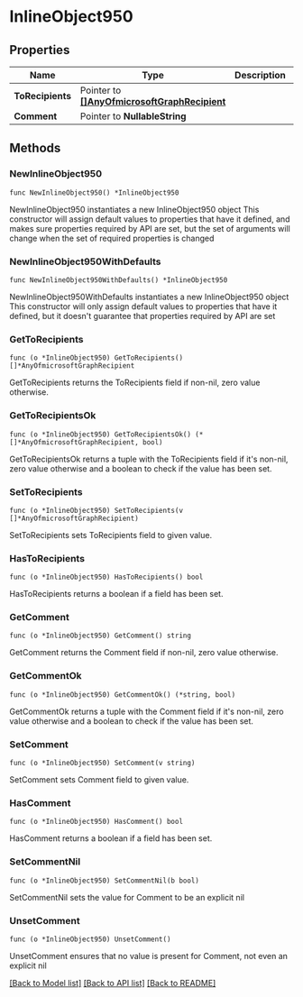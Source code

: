 # InlineObject950

## Properties

Name | Type | Description | Notes
------------ | ------------- | ------------- | -------------
**ToRecipients** | Pointer to [**[]AnyOfmicrosoftGraphRecipient**](AnyOfmicrosoftGraphRecipient.md) |  | [optional] 
**Comment** | Pointer to **NullableString** |  | [optional] 

## Methods

### NewInlineObject950

`func NewInlineObject950() *InlineObject950`

NewInlineObject950 instantiates a new InlineObject950 object
This constructor will assign default values to properties that have it defined,
and makes sure properties required by API are set, but the set of arguments
will change when the set of required properties is changed

### NewInlineObject950WithDefaults

`func NewInlineObject950WithDefaults() *InlineObject950`

NewInlineObject950WithDefaults instantiates a new InlineObject950 object
This constructor will only assign default values to properties that have it defined,
but it doesn't guarantee that properties required by API are set

### GetToRecipients

`func (o *InlineObject950) GetToRecipients() []*AnyOfmicrosoftGraphRecipient`

GetToRecipients returns the ToRecipients field if non-nil, zero value otherwise.

### GetToRecipientsOk

`func (o *InlineObject950) GetToRecipientsOk() (*[]*AnyOfmicrosoftGraphRecipient, bool)`

GetToRecipientsOk returns a tuple with the ToRecipients field if it's non-nil, zero value otherwise
and a boolean to check if the value has been set.

### SetToRecipients

`func (o *InlineObject950) SetToRecipients(v []*AnyOfmicrosoftGraphRecipient)`

SetToRecipients sets ToRecipients field to given value.

### HasToRecipients

`func (o *InlineObject950) HasToRecipients() bool`

HasToRecipients returns a boolean if a field has been set.

### GetComment

`func (o *InlineObject950) GetComment() string`

GetComment returns the Comment field if non-nil, zero value otherwise.

### GetCommentOk

`func (o *InlineObject950) GetCommentOk() (*string, bool)`

GetCommentOk returns a tuple with the Comment field if it's non-nil, zero value otherwise
and a boolean to check if the value has been set.

### SetComment

`func (o *InlineObject950) SetComment(v string)`

SetComment sets Comment field to given value.

### HasComment

`func (o *InlineObject950) HasComment() bool`

HasComment returns a boolean if a field has been set.

### SetCommentNil

`func (o *InlineObject950) SetCommentNil(b bool)`

 SetCommentNil sets the value for Comment to be an explicit nil

### UnsetComment
`func (o *InlineObject950) UnsetComment()`

UnsetComment ensures that no value is present for Comment, not even an explicit nil

[[Back to Model list]](../README.md#documentation-for-models) [[Back to API list]](../README.md#documentation-for-api-endpoints) [[Back to README]](../README.md)


